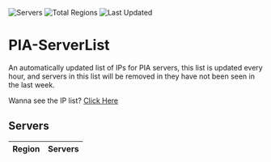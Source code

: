 ![Servers](https://img.shields.io/badge/Servers-<total-servers>-darkgreen)
![Total Regions](https://img.shields.io/badge/Total_Regions-<total-regions>-darkgreen)
![Last Updated](https://img.shields.io/badge/Last_Updated-<last-updated>-darkgreen)

# PIA-ServerList
An automatically updated list of IPs for PIA servers, this list is updated every hour, and servers in this list will be removed in they have not been seen in the last week.

Wanna see the IP list? [Click Here](./servers.json)

## Servers
| Region               | Servers |
|----------------------|---------|
<region-table-entry>